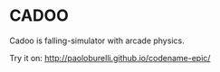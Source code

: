 # CADOO
Cadoo is falling-simulator with arcade physics.

Try it on:
http://paoloburelli.github.io/codename-epic/
